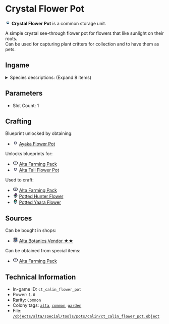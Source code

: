 # Crystal Flower Pot

<img src="https://raw.githubusercontent.com/Ceterai/Enternia/main/objects/alta/special/tools/pots/calin/icon.png" alt="Crystal Flower Pot icon" loading="lazy" height=16px width="auto" /> **Crystal Flower Pot** is a common storage unit.

A simple crystal see-through flower pot for flowers that like sunlight on their roots.  
Can be used for capturing plant critters for collection and to have them as pets.

## Ingame

<details><summary>Species descriptions: (Expand 8 items)</summary>

- Alta: An empty flower pot... Or is something just hiding somewhere inside?~
- Apex: A decent aquarium.
- Avian: A nice aquarium.
- Floran: Floran likess aquarium.
- Glitch: Indifferent. A fish square.
- Human: A aquarium.
- Hylotl: An unattractive aquarium.
- Novakid: Just an aquarium.

</details>

## Parameters

- Slot Count: 1

## Crafting

Blueprint unlocked by obtaining:

- <img src="https://raw.githubusercontent.com/Ceterai/Enternia/main/objects/alta/special/tools/pots/basic/icon.png" alt="Ayaka Flower Pot icon" loading="lazy" height=16px width="auto" /> [Ayaka Flower Pot](https://ceterai.github.io/MyEnternia/Wiki/AyakaFlowerPot)

Unlocks blueprints for:

- <img src="https://raw.githubusercontent.com/Ceterai/Enternia/main/items/active/alta/packs/basic/farming.png" alt="Alta Farming Pack icon" loading="lazy" height=16px width="auto" /> [Alta Farming Pack](https://ceterai.github.io/MyEnternia/Wiki/AltaFarmingPack)
- <img src="https://raw.githubusercontent.com/Ceterai/Enternia/main/objects/alta/special/tools/pots/tall/icon.png" alt="Alta Tall Flower Pot icon" loading="lazy" height=16px width="auto" /> [Alta Tall Flower Pot](https://ceterai.github.io/MyEnternia/Wiki/AltaTallFlowerPot)

Used to craft:

- <img src="https://raw.githubusercontent.com/Ceterai/Enternia/main/items/active/alta/packs/basic/farming.png" alt="Alta Farming Pack icon" loading="lazy" height=16px width="auto" /> [Alta Farming Pack](https://ceterai.github.io/MyEnternia/Wiki/AltaFarmingPack)
- <img src="https://raw.githubusercontent.com/Ceterai/Enternia/main/objects/alta/special/critters/hunter_flower/icon.png" alt="Potted Hunter Flower icon" loading="lazy" height=16px width="auto" /> [Potted Hunter Flower](https://ceterai.github.io/MyEnternia/Wiki/PottedHunterFlower)
- <img src="https://raw.githubusercontent.com/Ceterai/Enternia/main/objects/alta/special/plants/pots/flowers/yaara_bulb/icon.png" alt="Potted Yaara Flower icon" loading="lazy" height=16px width="auto" /> [Potted Yaara Flower](https://ceterai.github.io/MyEnternia/Wiki/PottedYaaraFlower)

## Sources

Can be bought in shops:

- <img src="https://raw.githubusercontent.com/Ceterai/Enternia/main/objects/alta/special/vendors/botanics/icon.png" alt="Alta Botanics Vendor ★★ icon" loading="lazy" height=16px width="auto" /> [Alta Botanics Vendor ★★](https://ceterai.github.io/MyEnternia/Wiki/AltaBotanicsVendor)

Can be obtained from special items:

- <img src="https://raw.githubusercontent.com/Ceterai/Enternia/main/items/active/alta/packs/basic/farming.png" alt="Alta Farming Pack icon" loading="lazy" height=16px width="auto" /> [Alta Farming Pack](https://ceterai.github.io/MyEnternia/Wiki/AltaFarmingPack)

## Technical Information

- In-game ID: `ct_calin_flower_pot`
- Power: `1.0`
- Rarity: `Common`
- Colony tags: [`alta`](https://ceterai.github.io/MyEnternia/Wiki/Tags/Alta), [`common`](https://ceterai.github.io/MyEnternia/Wiki/Tags/Common), [`garden`](https://ceterai.github.io/MyEnternia/Wiki/Tags/Garden)
- File: [`/objects/alta/special/tools/pots/calin/ct_calin_flower_pot.object`](https://github.com/Ceterai/Enternia/blob/main/objects/alta/special/tools/pots/calin/ct_calin_flower_pot.object)

